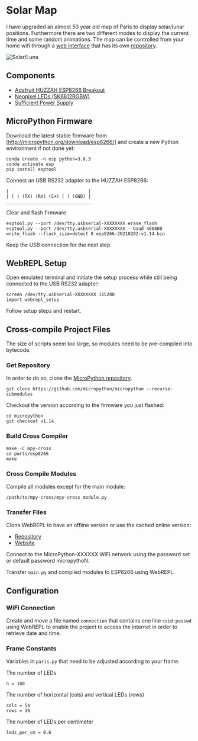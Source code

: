 # Solar Map

I have upgraded an almost 50 year old map of Paris to display solar/lunar positions.
Furthermore there are two different modes to display the current time and some random animations.
The map can be controlled from your home wifi through a [web interface](http://solar.marclieser.de/) that has its own [repository](https://github.com/marcwingduck/solar_map_web).

![Solar/Luna](http://marclieser.de/data/content/interests/solarmap/solarmap_header.jpg)

## Components

- [Adafruit HUZZAH ESP8266 Breakout](https://www.adafruit.com/product/2471)
- [Neopixel LEDs (SK6812RGBW)](https://www.adafruit.com/product/2842)
- [Sufficient Power Supply](https://www.meanwell-web.com/en-gb/ac-dc-single-output-enclosed-power-supply-output-rsp--75--5)

## MicroPython Firmware

Download the latest stable firmware from [http://micropython.org/download/esp8266/] and create a new Python environment if not done yet:

```
conda create -n esp python=3.8.3
conda activate esp
pip install esptool
```

Connect an USB RS232 adapter to the HUZZAH ESP8266:

```
|                              |
| ( ) (TX) (RX) (C+) ( ) (GND) |
________________________________
```

Clear and flash firmware

```
esptool.py --port /dev/tty.usbserial-XXXXXXXX erase_flash
esptool.py --port /dev/tty.usbserial-XXXXXXXX --baud 460800 write_flash --flash_size=detect 0 esp8266-20210202-v1.14.bin
```

Keep the USB connection for the next step.

## WebREPL Setup

Open emulated terminal and initiate the setup process while still being connected to the USB RS232 adapter:

```
screen /dev/tty.usbserial-XXXXXXXX 115200
import webrepl_setup
```

Follow setup steps and restart.

## Cross-compile Project Files

The size of scripts seem too large, so modules need to be pre-compiled into bytecode.

### Get Repository

In order to do so, clone the [MicroPython repository](https://github.com/micropython/micropython).


```
git clone https://github.com/micropython/micropython --recurse-submodules
```

Checkout the version according to the firmware you just flashed:

```
cd micropython
git checkout v1.14
```

### Build Cross Compiler

```
make -C mpy-cross
cd ports/esp8266
make
```

### Cross Compile Modules

Compile all modules except for the main module:

```
/path/to/mpy-cross/mpy-cross module.py
```

### Transfer Files

Clone WebREPL to have an offline version or use the cached online version:
* [Repository](https://github.com/micropython/webrepl)
* [Website](http://micropython.org/webrepl/)

Connect to the MicroPython-XXXXXX WiFi network using the password set or default password micropythoN.

Transfer `main.py` and compiled modules to ESP8266 using WebREPL.

## Configuration

### WiFi Connection

Create and move a file named `connection` that contains one line `ssid:passwd` using WebREPL to enable the project to access the internet in order to retrieve date and time.

### Frame Constants

Variables in `paris.py` that need to be adjusted according to your frame.

The number of LEDs

```
n = 180
```

The number of horizontal (cols) and vertical LEDs (rows)

```
cols = 54
rows = 36
```

The number of LEDs per centimeter

```
leds_per_cm = 0.6
```
